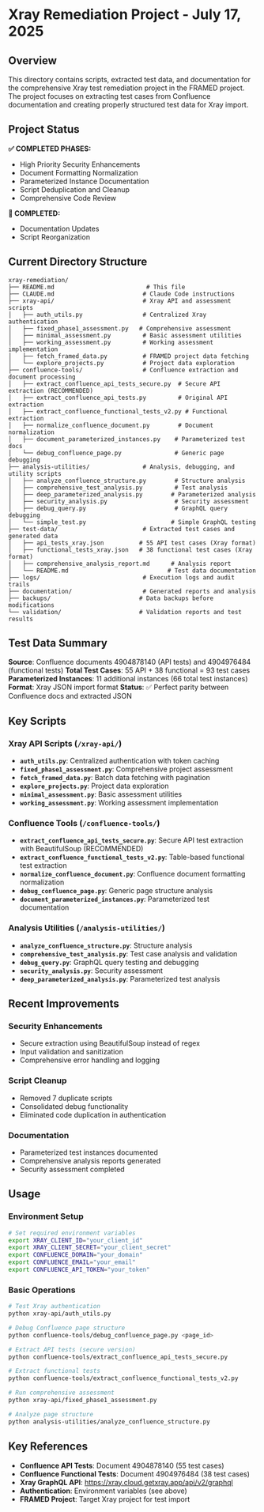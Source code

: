 # Xray Remediation Project - July 17, 2025

## Overview

This directory contains scripts, extracted test data, and documentation for the comprehensive Xray test remediation project in the FRAMED project. The project focuses on extracting test cases from Confluence documentation and creating properly structured test data for Xray import.

## Project Status

**✅ COMPLETED PHASES:**
- High Priority Security Enhancements
- Document Formatting Normalization
- Parameterized Instance Documentation
- Script Deduplication and Cleanup
- Comprehensive Code Review

**🔄 COMPLETED:**
- Documentation Updates
- Script Reorganization

## Current Directory Structure

```
xray-remediation/
├── README.md                          # This file
├── CLAUDE.md                         # Claude Code instructions
├── xray-api/                         # Xray API and assessment scripts
│   ├── auth_utils.py                 # Centralized Xray authentication
│   ├── fixed_phase1_assessment.py   # Comprehensive assessment
│   ├── minimal_assessment.py         # Basic assessment utilities
│   ├── working_assessment.py         # Working assessment implementation
│   ├── fetch_framed_data.py          # FRAMED project data fetching
│   └── explore_projects.py           # Project data exploration
├── confluence-tools/                 # Confluence extraction and document processing
│   ├── extract_confluence_api_tests_secure.py  # Secure API extraction (RECOMMENDED)
│   ├── extract_confluence_api_tests.py         # Original API extraction
│   ├── extract_confluence_functional_tests_v2.py # Functional extraction
│   ├── normalize_confluence_document.py        # Document normalization
│   ├── document_parameterized_instances.py    # Parameterized test docs
│   └── debug_confluence_page.py               # Generic page debugging
├── analysis-utilities/               # Analysis, debugging, and utility scripts
│   ├── analyze_confluence_structure.py        # Structure analysis
│   ├── comprehensive_test_analysis.py         # Test analysis
│   ├── deep_parameterized_analysis.py        # Parameterized analysis
│   ├── security_analysis.py                   # Security assessment
│   ├── debug_query.py                         # GraphQL query debugging
│   └── simple_test.py                        # Simple GraphQL testing
├── test-data/                        # Extracted test cases and generated data
│   ├── api_tests_xray.json          # 55 API test cases (Xray format)
│   ├── functional_tests_xray.json   # 38 functional test cases (Xray format)
│   ├── comprehensive_analysis_report.md      # Analysis report
│   └── README.md                            # Test data documentation
├── logs/                             # Execution logs and audit trails
├── documentation/                    # Generated reports and analysis
├── backups/                         # Data backups before modifications
└── validation/                      # Validation reports and test results
```

## Test Data Summary

**Source**: Confluence documents 4904878140 (API tests) and 4904976484 (functional tests)
**Total Test Cases**: 55 API + 38 functional = 93 test cases
**Parameterized Instances**: 11 additional instances (66 total test instances)
**Format**: Xray JSON import format
**Status**: ✅ Perfect parity between Confluence docs and extracted JSON

## Key Scripts

### Xray API Scripts (`/xray-api/`)
- **`auth_utils.py`**: Centralized authentication with token caching
- **`fixed_phase1_assessment.py`**: Comprehensive project assessment
- **`fetch_framed_data.py`**: Batch data fetching with pagination
- **`explore_projects.py`**: Project data exploration
- **`minimal_assessment.py`**: Basic assessment utilities
- **`working_assessment.py`**: Working assessment implementation

### Confluence Tools (`/confluence-tools/`)
- **`extract_confluence_api_tests_secure.py`**: Secure API test extraction with BeautifulSoup (RECOMMENDED)
- **`extract_confluence_functional_tests_v2.py`**: Table-based functional test extraction
- **`normalize_confluence_document.py`**: Confluence document formatting normalization
- **`debug_confluence_page.py`**: Generic page structure analysis
- **`document_parameterized_instances.py`**: Parameterized test documentation

### Analysis Utilities (`/analysis-utilities/`)
- **`analyze_confluence_structure.py`**: Structure analysis
- **`comprehensive_test_analysis.py`**: Test case analysis and validation
- **`debug_query.py`**: GraphQL query testing and debugging
- **`security_analysis.py`**: Security assessment
- **`deep_parameterized_analysis.py`**: Parameterized test analysis

## Recent Improvements

### Security Enhancements
- Secure extraction using BeautifulSoup instead of regex
- Input validation and sanitization
- Comprehensive error handling and logging

### Script Cleanup
- Removed 7 duplicate scripts
- Consolidated debug functionality
- Eliminated code duplication in authentication

### Documentation
- Parameterized test instances documented
- Comprehensive analysis reports generated
- Security assessment completed

## Usage

### Environment Setup
```bash
# Set required environment variables
export XRAY_CLIENT_ID="your_client_id"
export XRAY_CLIENT_SECRET="your_client_secret"
export CONFLUENCE_DOMAIN="your_domain"
export CONFLUENCE_EMAIL="your_email"
export CONFLUENCE_API_TOKEN="your_token"
```

### Basic Operations
```bash
# Test Xray authentication
python xray-api/auth_utils.py

# Debug Confluence page structure
python confluence-tools/debug_confluence_page.py <page_id>

# Extract API tests (secure version)
python confluence-tools/extract_confluence_api_tests_secure.py

# Extract functional tests
python confluence-tools/extract_confluence_functional_tests_v2.py

# Run comprehensive assessment
python xray-api/fixed_phase1_assessment.py

# Analyze page structure
python analysis-utilities/analyze_confluence_structure.py
```

## Key References

- **Confluence API Tests**: Document 4904878140 (55 test cases)
- **Confluence Functional Tests**: Document 4904976484 (38 test cases)
- **Xray GraphQL API**: https://xray.cloud.getxray.app/api/v2/graphql
- **Authentication**: Environment variables (see above)
- **FRAMED Project**: Target Xray project for test import